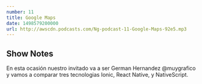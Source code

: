 ```yaml
---
number: 11
title: Google Maps
date: 1498579200000
url: http://awscdn.podcasts.com/Ng-podcast-11-Google-Maps-92e5.mp3
---
```


## Show Notes

En esta ocasión nuestro invitado va a ser  German Hernandez @muygrafico y vamos a comparar tres tecnologias Ionic, React Native, y NativeScript.
